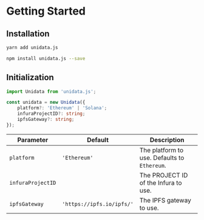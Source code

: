 # Getting Started

## Installation

<CodeGroup>
  <CodeGroupItem title="yarn" active>

```bash
yarn add unidata.js
```

  </CodeGroupItem>

  <CodeGroupItem title="npm">

```bash
npm install unidata.js --save
```

  </CodeGroupItem>
</CodeGroup>

## Initialization

```ts
import Unidata from 'unidata.js';

const unidata = new Unidata({
    platform?: 'Ethereum' | 'Solana';
    infuraProjectID?: string;
    ipfsGateway?: string;
});
```

| Parameter         | Default                   | Description                                  |
| ----------------- | ------------------------- | -------------------------------------------- |
| `platform`        | `'Ethereum'`              | The platform to use. Defaults to `Ethereum`. |
| `infuraProjectID` |                           | The PROJECT ID of the Infura to use.         |
| `ipfsGateway`     | `'https://ipfs.io/ipfs/'` | The IPFS gateway to use.                     |
